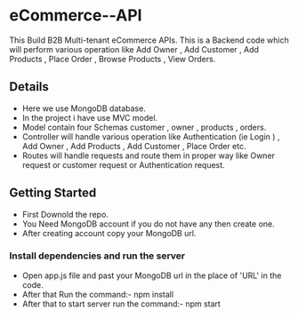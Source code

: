 # eCommerce--API
This Build B2B Multi-tenant eCommerce APIs. This is a Backend code which will perform various operation like Add Owner , Add Customer , Add Products , Place Order , Browse Products , View Orders.

## Details
* Here we use MongoDB database.
* In the project i have use MVC model.
* Model contain four Schemas customer , owner , products , orders.
* Controller will handle various operation like Authentication (ie Login ) , Add Owner , Add Products , Add Customer , Place Order etc.
* Routes will handle requests and route them in proper way like Owner request or customer request or Authentication request.


## Getting Started 

* First Downold the repo.
* You Need MongoDB account if you do not have any then create one. 
* After creating account copy your MongoDB url.

### Install dependencies and run the server

* Open app.js file and past your MongoDB url in the place of 'URL' in the code.
* After that Run the command:- npm install
* After that to start server run the command:- npm start 

### 

   



  
